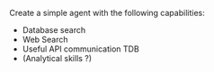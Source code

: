 Create a simple agent with the following capabilities:

* Database search
* Web Search
* Useful API communication TDB
* (Analytical skills ?)